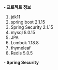 **- 프로젝트 정보**
1. jdk11
2. spring boot 2.1.15
3. Spring Security 2.1.15
4. mysql 8.0.15
5. JPA
6. Lombok 1.18.8
7. thymeleaf
8. Redis 5.0.5


**- Spring Security**
